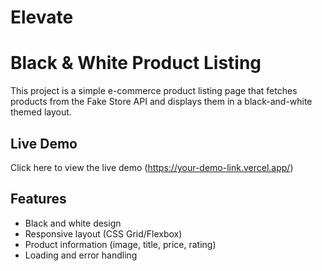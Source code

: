 # Elevate

# Black & White Product Listing

This project is a simple e-commerce product listing page that fetches products from the Fake Store API and displays them in a black-and-white themed layout.

## Live Demo
Click here to view the live demo
(https://your-demo-link.vercel.app/)

## Features
- Black and white design
- Responsive layout (CSS Grid/Flexbox)
- Product information (image, title, price, rating)
- Loading and error handling


